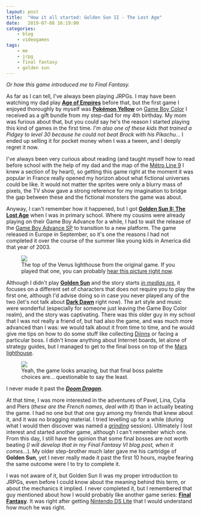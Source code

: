 ```yaml
---
layout: post
title:	"How it all started: Golden Sun II - The Lost Age"
date:	2019-07-08 16:19:00
categories:
    - blog
    - videogames
tags:
    - me
    - jrpg
    - final fantasy
    - golden sun
---
```


*Or how this game introduced me to Final Fantasy.*

As far as I can tell, I've always been playing JRPGs. I may have been watching
my dad play [**Age of Empires**](https://en.wikipedia.org/wiki/Age_of_Empires_(video_game))
before that, but the first game I enjoyed thoroughly by myself was
[**Pokémon Yellow**](https://bulbapedia.bulbagarden.net/wiki/Pok%C3%A9mon_Yellow_Version)
on [Game Boy Color](https://bulbapedia.bulbagarden.net/wiki/Game_Boy_Color) I received as a
gift bundle from my step-dad for my 4th birthday. My mom was furious about that,
but you could say he's the reason I started playing this kind of games in the
first time. *I'm also one of these kids that trained a Pidgey to level 30
because he could not beat Brock with his Pikachu...* I ended up selling it
for pocket money when I was a tween, and I deeply regret it now.

I've always been very curious about reading (and taught myself how to read
before school with the help of my dad and the map of the
[Métro Line 9](https://en.wikipedia.org/wiki/Paris_M%C3%A9tro_Line_9) I knew
a section of by heart), so getting this game right at the moment it was popular
in France really opened my horizon about what fictional universes could be like.
It would not matter the sprites were only a blurry mass of pixels, the TV show
gave a strong reference for my imagination to bridge the gap between these and
the fictional monsters the game was about.

Anyway, I can't remember how it happened, but I got
[**Golden Sun II: The Lost Age**](https://www.ign.com/games/golden-sun-the-lost-age)
when I was in primary school. Where my cousins were already playing on their
Game Boy Advance for a while, I had to wait the release of the [Game Boy Advance
SP](https://en.wikipedia.org/wiki/Game_Boy_Advance_SP) to transition to a new platform.
The game released in Europe in September, so it's one the reasons I had not
completed it over the course of the summer like young kids in America did that
year of 2003.

<figure class="fullwidth">
  <img src="{{ 'images/2019/2019-07-11/venus-lighthouse.png' | relative_url }}" class="fullwidth"/>
  <figcaption class="figure-caption">
    The top of the Venus lighthouse from the original game. If you played that one, you can
    probably <a href="https://www.youtube.com/watch?v=q5d1rrbNo3o&t=5s">hear this picture right now</a>.
  </figcaption>
</figure>

Although I didn't play [**Golden Sun**](https://www.ign.com/games/golden-sun) and
the story starts [*in medias res*](https://tvtropes.org/pmwiki/pmwiki.php/Main/Inmediasres),
it focuses on a different set of characters that does not require you to play the
first one, although I'd advise doing so in case you never played any of the two
(let's not talk about [**Dark Dawn**](https://www.ign.com/games/golden-sun-dark-dawn)
right now). The art style and music were wonderful
(especially for someone just leaving the Game Boy Color realm), and
the story was captivating. There was this older guy in my school that I was not
really a friend of, but had also the game, and was much more advanced than I
was: we would talk about it from time to time, and he would give me tips on how
to do some stuff like collecting [Djinns](https://goldensun.fandom.com/wiki/Djinn)
or facing a particular boss. I didn't know anything about Internet boards,
let alone of strategy guides, but I managed to get to the final boss on top of
the [Mars lighthouse](https://goldensun.fandom.com/wiki/Mars_Lighthouse).

<figure class="fullwidth">
  <img src="{{ 'images/2019/2019-07-11/doom-dragon.png' | relative_url }}" class="fullwidth"/>
  <figcaption class="figure-caption">
    Yeah, the game looks amazing, but that final boss palette choices are...
    questionable to say the least.
  </figcaption>
</figure>

I never made it past the [***Doom Dragon***](https://goldensun.fandom.com/wiki/Doom_Dragon).

At that time, I was more interested in the adventures of Pavel, Lina,
Cylia and Piers (*these are the French names, deal with it*) than in actually
beating the game. I had no one but that
one guy among my friends that knew about it, and it was no bragging material.
I tried levelling up for a while (during what I would then discover was named
a [*grinding*](https://tvtropes.org/pmwiki/pmwiki.php/Main/LevelGrinding) session).
Ultimately I lost interest and started another game, although I can't remember which one.
From this day, I still have the opinion that some final bosses are not worth
beating (*I will develop that in my Final Fantasy VI blog post, when it comes...*).
My older step-brother much later gave me his cartridge of **Golden Sun**,
yet I never really made it past the first 10 hours, maybe fearing the same
outcome were I to try to complete it.

I was not aware of it, but Golden Sun II was my proper introduction to JRPGs,
even before I could know about the meaning behind this term, or about the
mechanics it implied. I never completed it, but I remembered that guy
mentioned about how I would probably like another game series:
[**Final Fantasy**](https://en.wikipedia.org/wiki/Final_Fantasy).
It was right after getting
[Nintendo DS Lite](https://en.wikipedia.org/wiki/Nintendo_DS_Lite)
that I would understand how much he was right.
